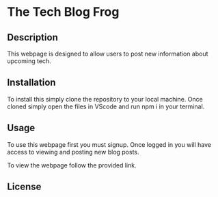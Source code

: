 # The Tech Blog Frog

## Description

This webpage is designed to allow users to post new information about upcoming tech.

## Installation

To install this simply clone the repository to your local machine. Once cloned simply open the files in VScode and run npm i in your terminal.

## Usage

To use this webpage first you must signup. Once logged in you will have access to viewing and posting new blog posts.

To view the webpage follow the provided link.

## License


